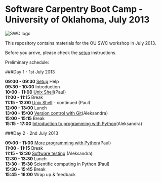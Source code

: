 Software Carpentry Boot Camp - University of Oklahoma, July 2013
=================================

![SWC logo](http://software-carpentry.org/img/software-carpentry-banner.png)

This repository contains materials for the OU SWC workshop in July 2013. 

Before you arrive, please check the [setup](setup) instructions.

[contrib]: https://github.com/swcarpentry/boot-camps/blob/master/CONTRIBUTING.md
[wiki]: https://github.com/swcarpentry/boot-camps/wiki

Preliminary schedule:

###Day 1 - 1st July 2013

**09:00 -  09:30** [Setup](setup) Help  
**09:30 - 10:00** Introduction  
**10:00 - 11:00** [Unix Shell](shell)(Paul)  
**11:00 - 11:15** Break  
**11:15 - 12:00** [Unix Shell](shell) - continued (Paul)   
**12:00 - 13:00** Lunch   
**13:00 - 15:00** [Version control with Git](version-control)(Aleksandra)  
**15:00 - 15:15** Break  
**15:15 - 17:00** [Introduction to programming with Python](python)(Aleksandra)  

###Day 2 - 2nd July 2013

**09:00 - 11:00** [More programming with Python](python)(Paul)  
**11:00 - 11:15** Break  
**11:15 - 12:30** [Software testing](testing) (Aleksandra)  
**12:30 - 13:30** Lunch  
**13:30 - 15:30** Scientific computing in Python (Paul)  
**15:30 - 15:45** Break  
**15:45 - 16:00** Wrap up & feedback


